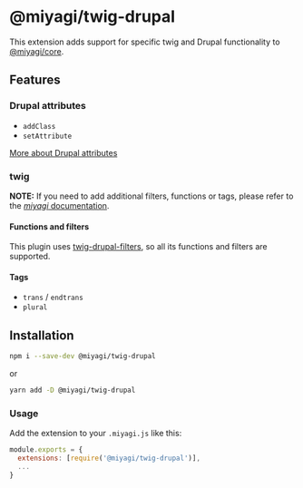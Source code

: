 # @miyagi/twig-drupal

This extension adds support for specific twig and Drupal functionality to [@miyagi/core](https://npmjs.com/package/@miyagi/core).

## Features

### Drupal attributes

- `addClass`
- `setAttribute`

[More about Drupal attributes](https://www.drupal.org/docs/8/theming-drupal-8/using-attributes-in-templates)

### twig

**NOTE:** If you need to add additional filters, functions or tags, please refer to the [_miyagi_ documentation](https://docs.miyagi.dev/configuration/extending-template-engine/).

#### Functions and filters

This plugin uses [twig-drupal-filters](https://www.npmjs.com/package/twig-drupal-filters), so all its functions and filters are supported.

#### Tags

- `trans` / `endtrans`
- `plural`

## Installation

```bash
npm i --save-dev @miyagi/twig-drupal
```

or

```bash
yarn add -D @miyagi/twig-drupal
```

### Usage

Add the extension to your `.miyagi.js` like this:

```js
module.exports = {
  extensions: [require('@miyagi/twig-drupal')],
  ...
}
```
